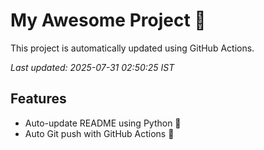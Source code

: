 # My Awesome Project 🚀

This project is automatically updated using GitHub Actions.

_Last updated: 2025-07-31 02:50:25 IST_

## Features
- Auto-update README using Python 🐍
- Auto Git push with GitHub Actions 🤖
